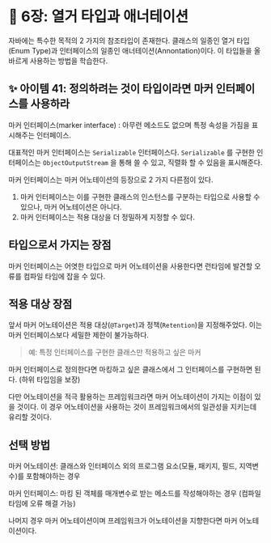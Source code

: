 # 💎 6장: 열거 타입과 애너테이션

자바에는 특수한 목적의 2 가지의 참조타입이 존재한다. 클래스의 일종인 열거 타입(Enum Type)과 인터페이스의 일종인 애너테이션(Annontation)이다. 이 타입들을 올바르게 사용하는 방법을 학습한다.

## ✨ 아이템 41: 정의하려는 것이 타입이라면 마커 인터페이스를 사용하라

마커 인터페이스(marker interface) : 아무런 메소드도 없으며 특정 속성을 가짐을 표시해주는 인터페이스.

대표적인 마커 인터페이스는 `Serializable` 인터페이스다. `Serializable` 를 구현한 인터페이스는 `ObjectOutputStream` 을 통해 쓸 수 있고, 직렬화 할 수 있음을 표시해준다.

마커 인터페이스는 마커 어노테이션의 등장으로 2 가지 다른점이 있다.

1. 마커 인터페이스는 이를 구현한 클래스의 인스턴스를 구분하는 타입으로 사용할 수 있으나, 마커 어노테이션은 아니다.
2. 마커 인터페이스는 적용 대상을 더 정밀하게 지정할 수 있다.

## 타입으로서 가지는 장점

마커 인터페이스는 어엿한 타입으로 마커 어노테이션을 사용한다면 런타임에 발견할 오류를 컴파일 타임에 잡을 수 있다.

## 적용 대상 장점

앞서 마커 어노테이션은 적용 대상(`@Target`)과 정책(`Retention`)을 지정해주었다. 이는 마커 인터페이스보다 세밀한 제한이 불가능하다.

> 예: 특정 인터페이스를 구현한 클래스만 적용하고 싶은 마커

마커 인터페이스로 정의한다면 마킹하고 싶은 클래스에서 그 인터페이스를 구현하면 된다. (하위 타입임을 보장)

다만 어노테이션을 적극 활용하는 프레임워크라면 마커 어노테이션이 가지는 이점이 있을 것이다. 이 경우 어노테이션을 사용하는 것이 프레임워크에서의 일관성을 지키는데 유리할 것이다.

## 선택 방법

마커 어노테이션: 클래스와 인터페이스 외의 프로그램 요소(모듈, 패키지, 필드, 지역변수)를 포함해야하는 경우

마커 인터페이스: 마킹 된 객체를 매개변수로 받는 메소드를 작성해야하는 경우 (컴파일 타임에 오류 해결 가능)

나머지 경우 마커 어노테이션이며 프레임워크가 어노테이션을 지향한다면  마커 어노테이션이다.
